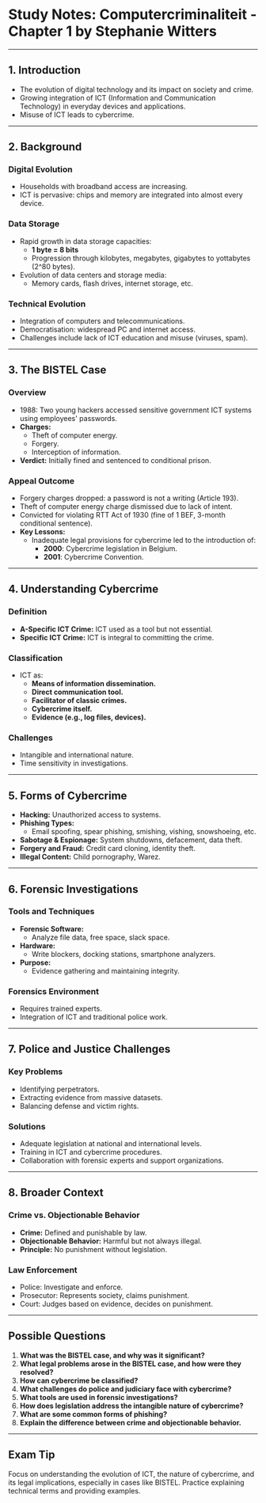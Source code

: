 # Study Notes: Computercriminaliteit - Chapter 1 by Stephanie Witters

---

## **1. Introduction**
- The evolution of digital technology and its impact on society and crime.
- Growing integration of ICT (Information and Communication Technology) in everyday devices and applications.
- Misuse of ICT leads to cybercrime.

---

## **2. Background**
### **Digital Evolution**
- Households with broadband access are increasing.
- ICT is pervasive: chips and memory are integrated into almost every device.

### **Data Storage**
- Rapid growth in data storage capacities:
  - **1 byte = 8 bits**
  - Progression through kilobytes, megabytes, gigabytes to yottabytes (2^80 bytes).
- Evolution of data centers and storage media:
  - Memory cards, flash drives, internet storage, etc.

### **Technical Evolution**
- Integration of computers and telecommunications.
- Democratisation: widespread PC and internet access.
- Challenges include lack of ICT education and misuse (viruses, spam).

---

## **3. The BISTEL Case**
### **Overview**
- 1988: Two young hackers accessed sensitive government ICT systems using employees' passwords.
- **Charges:**
  - Theft of computer energy.
  - Forgery.
  - Interception of information.
- **Verdict:** Initially fined and sentenced to conditional prison.

### **Appeal Outcome**
- Forgery charges dropped: a password is not a writing (Article 193).
- Theft of computer energy charge dismissed due to lack of intent.
- Convicted for violating RTT Act of 1930 (fine of 1 BEF, 3-month conditional sentence).
- **Key Lessons:**
  - Inadequate legal provisions for cybercrime led to the introduction of:
    - **2000**: Cybercrime legislation in Belgium.
    - **2001**: Cybercrime Convention.

---

## **4. Understanding Cybercrime**
### **Definition**
- **A-Specific ICT Crime:** ICT used as a tool but not essential.
- **Specific ICT Crime:** ICT is integral to committing the crime.

### **Classification**
- ICT as:
  - **Means of information dissemination.**
  - **Direct communication tool.**
  - **Facilitator of classic crimes.**
  - **Cybercrime itself.**
  - **Evidence (e.g., log files, devices).**

### **Challenges**
- Intangible and international nature.
- Time sensitivity in investigations.

---

## **5. Forms of Cybercrime**
- **Hacking:** Unauthorized access to systems.
- **Phishing Types:**
  - Email spoofing, spear phishing, smishing, vishing, snowshoeing, etc.
- **Sabotage & Espionage:** System shutdowns, defacement, data theft.
- **Forgery and Fraud:** Credit card cloning, identity theft.
- **Illegal Content:** Child pornography, Warez.

---

## **6. Forensic Investigations**
### **Tools and Techniques**
- **Forensic Software:**
  - Analyze file data, free space, slack space.
- **Hardware:**
  - Write blockers, docking stations, smartphone analyzers.
- **Purpose:**
  - Evidence gathering and maintaining integrity.

### **Forensics Environment**
- Requires trained experts.
- Integration of ICT and traditional police work.

---

## **7. Police and Justice Challenges**
### **Key Problems**
- Identifying perpetrators.
- Extracting evidence from massive datasets.
- Balancing defense and victim rights.

### **Solutions**
- Adequate legislation at national and international levels.
- Training in ICT and cybercrime procedures.
- Collaboration with forensic experts and support organizations.

---

## **8. Broader Context**
### **Crime vs. Objectionable Behavior**
- **Crime:** Defined and punishable by law.
- **Objectionable Behavior:** Harmful but not always illegal.
- **Principle:** No punishment without legislation.

### **Law Enforcement**
- Police: Investigate and enforce.
- Prosecutor: Represents society, claims punishment.
- Court: Judges based on evidence, decides on punishment.

---

## **Possible Questions**
1. **What was the BISTEL case, and why was it significant?**
2. **What legal problems arose in the BISTEL case, and how were they resolved?**
3. **How can cybercrime be classified?**
4. **What challenges do police and judiciary face with cybercrime?**
5. **What tools are used in forensic investigations?**
6. **How does legislation address the intangible nature of cybercrime?**
7. **What are some common forms of phishing?**
8. **Explain the difference between crime and objectionable behavior.**

--- 

## **Exam Tip**
Focus on understanding the evolution of ICT, the nature of cybercrime, and its legal implications, especially in cases like BISTEL. Practice explaining technical terms and providing examples.
